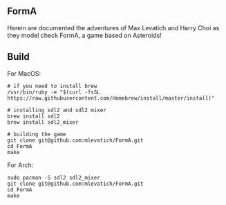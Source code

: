## FormA

Herein are documented the adventures of Max Levatich and Harry Choi as they
model check FormA, a game based on Asteroids!

## Build

For MacOS:

```
# if you need to install brew
/usr/bin/ruby -e "$(curl -fsSL https://raw.githubusercontent.com/Homebrew/install/master/install)"

# installing sdl2 and sdl2 mixer
brew install sdl2
brew install sdl2_mixer

# building the game
git clone git@github.com:mlevatich/FormA.git
cd FormA
make
```

For Arch:
```
sudo pacman -S sdl2 sdl2_mixer
git clone git@github.com:mlevatich/FormA.git
cd FormA
make
```
